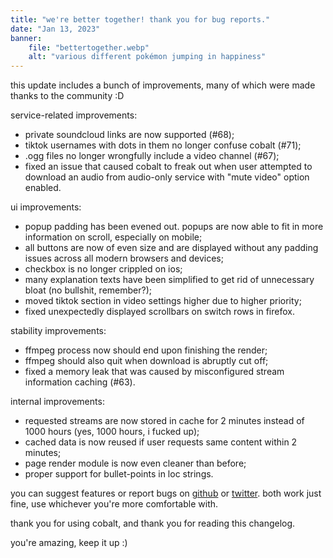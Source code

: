 ```yaml
---
title: "we're better together! thank you for bug reports."
date: "Jan 13, 2023"
banner:
    file: "bettertogether.webp"
    alt: "various different pokémon jumping in happiness"
---
```

this update includes a bunch of improvements, many of which were made thanks to the community :D

service-related improvements:
- private soundcloud links are now supported (#68);
- tiktok usernames with dots in them no longer confuse cobalt (#71);
- .ogg files no longer wrongfully include a video channel (#67);
- fixed an issue that caused cobalt to freak out when user attempted to download an audio from audio-only service with "mute video" option enabled.

ui improvements:
- popup padding has been evened out. popups are now able to fit in more information on scroll, especially on mobile;
- all buttons are now of even size and are displayed without any padding issues across all modern browsers and devices;
- checkbox is no longer crippled on ios;
- many explanation texts have been simplified to get rid of unnecessary bloat (no bullshit, remember?);
- moved tiktok section in video settings higher due to higher priority;
- fixed unexpectedly displayed scrollbars on switch rows in firefox.

stability improvements:
- ffmpeg process now should end upon finishing the render;
- ffmpeg should also quit when download is abruptly cut off;
- fixed a memory leak that was caused by misconfigured stream information caching (#63).

internal improvements:
- requested streams are now stored in cache for 2 minutes instead of 1000 hours (yes, 1000 hours, i fucked up);
- cached data is now reused if user requests same content within 2 minutes;
- page render module is now even cleaner than before;
- proper support for bullet-points in loc strings.

you can suggest features or report bugs on [github](https://github.com/pfernandez98/cobalt) or [twitter](https://twitter.com/justusecobalt). both work just fine, use whichever you're more comfortable with.

thank you for using cobalt, and thank you for reading this changelog.

you're amazing, keep it up :)